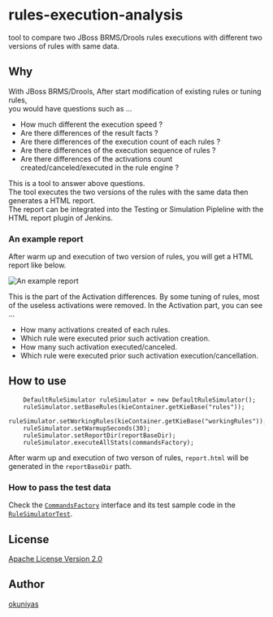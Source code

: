 # rules-execution-analysis
tool to compare two JBoss BRMS/Drools rules executions with different two versions of rules with same data.

## Why

With JBoss BRMS/Drools, After start modification of existing rules or tuning rules,<BR>
you would have questions such as ...


+ How much different the execution speed ?
+ Are there differences of the result facts ?
+ Are there differences of the execution count of each rules ?
+ Are there differences of the execution sequence of rules ?
+ Are there differences of the activations count created/canceled/executed in the rule engine ?


This is a tool to answer above questions.<BR>
The tool executes the two versions of the rules with the same data then generates a HTML report.<BR>
The report can be integrated into the Testing or Simulation Pipleline with the HTML report plugin of Jenkins.


### An example report

After warm up and execution of two version of rules, you will get a  HTML report like below.

![An example report](https://github.com/okuniyas/rules-execution-analysis/blob/images/activation_report.png)

This is the part of the Activation differences. By some tuning of rules, most of the useless activations were removed. In the Activation part, you can see ...

+ How many activations created of each rules.
+ Which rule were executed prior such activation creation.
+ How many such activation executed/canceled.
+ Which rule were executed prior such activation execution/cancellation.

## How to use

```
    DefaultRuleSimulator ruleSimulator = new DefaultRuleSimulator();
    ruleSimulator.setBaseRules(kieContainer.getKieBase("rules"));
    ruleSimulator.setWorkingRules(kieContainer.getKieBase("workingRules"));
    ruleSimulator.setWarmupSeconds(30);
    ruleSimulator.setReportDir(reportBaseDir);
    ruleSimulator.executeAllStats(commandsFactory);
```

After warm up and execution of two verson of rules,
`report.html` will be generated in the `reportBaseDir` path.

### How to pass the test data

Check the [`CommandsFactory`](src/main/java/com/redhat/example/rules/runtimestats/RuleRuntimeCompareService.java#L118) interface and its test sample code in the [`RuleSimulatorTest`](src/test/java/com/redhat/example/rules/runtimestats/test/RuleSimulatorTest.java).

## License

[Apache License Version 2.0](https://www.apache.org/licenses/LICENSE-2.0.html)

## Author

[okuniyas](https://github.com/okuniyas)

